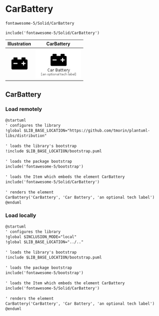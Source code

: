 # CarBattery


```text
fontawesome-5/Solid/CarBattery
```

```text
include('fontawesome-5/Solid/CarBattery')
```



| Illustration | CarBattery |
| :---: | :---: |
| ![illustration for Illustration](../../fontawesome-5/Solid/CarBattery.png) | ![illustration for CarBattery](../../fontawesome-5/Solid/CarBattery.Local.png) |




## CarBattery

### Load remotely
```plantuml
@startuml
' configures the library
!global $LIB_BASE_LOCATION="https://github.com/tmorin/plantuml-libs/distribution"

' loads the library's bootstrap
!include $LIB_BASE_LOCATION/bootstrap.puml

' loads the package bootstrap
include('fontawesome-5/bootstrap')

' loads the Item which embeds the element CarBattery
include('fontawesome-5/Solid/CarBattery')

' renders the element
CarBattery('CarBattery', 'Car Battery', 'an optional tech label')
@enduml
```

### Load locally
```plantuml
@startuml
' configures the library
!global $INCLUSION_MODE="local"
!global $LIB_BASE_LOCATION="../.."

' loads the library's bootstrap
!include $LIB_BASE_LOCATION/bootstrap.puml

' loads the package bootstrap
include('fontawesome-5/bootstrap')

' loads the Item which embeds the element CarBattery
include('fontawesome-5/Solid/CarBattery')

' renders the element
CarBattery('CarBattery', 'Car Battery', 'an optional tech label')
@enduml
```

